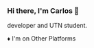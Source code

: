 ### Hi there, I'm Carlos :wave: ###
developer and UTN student.

:diamonds: I'm on Other Platforms

<!---
Carlos-Bustamante/Carlos-Bustamante is a ✨ special ✨ repository because its `README.md` (this file) appears on your GitHub profile.
You can click the Preview link to take a look at your changes.
--->
